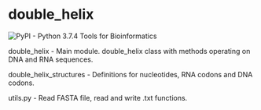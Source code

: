 # double_helix 
<img alt="PyPI - Python 3.7.4" src="https://img.shields.io/pypi/pyversions/python?style=plastic">
Tools for Bioinformatics

double_helix            - Main module. double_helix class with methods operating on DNA and RNA sequences.

double_helix_structures - Definitions for nucleotides, RNA codons and DNA codons.

utils.py                - Read FASTA file, read and write .txt functions.
